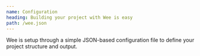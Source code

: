 ```yaml
---
name: Configuration
heading: Building your project with Wee is easy
path: /wee.json
---
```


Wee is setup through a simple JSON-based configuration file to define your project structure and output.